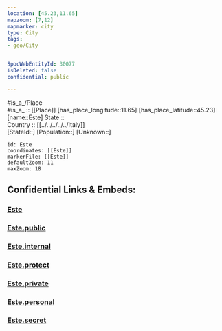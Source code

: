 ```yaml
---
location: [45.23,11.65] 
mapzoom: [7,12] 
mapmarker: city 
type: City
tags:
- geo/City


SpocWebEntityId: 30077
isDeleted: false
confidential: public

---
```

#is_a_/Place  
#is_a_ :: [[Place]] 
[has_place_longitude::11.65] 
[has_place_latitude::45.23] 
[name::Este] 
State ::  
Country :: [[../../../../../Italy]]  
[StateId::] 
[Population::] 
[Unknown::] 


```leaflet
id: Este
coordinates: [[Este]] 
markerFile: [[Este]] 
defaultZoom: 11 
maxZoom: 18
```


## Confidential Links & Embeds: 

### [Este](/_Standards/Earth/Continent/Europe/Europe~South/Italy/regions~Italy/Veneto/Padova.Province/City/Este.md) 

### [Este.public](/_public/Earth/Continent/Europe/Europe~South/Italy/regions~Italy/Veneto/Padova.Province/City/Este.public.md) 

### [Este.internal](/_internal/Earth/Continent/Europe/Europe~South/Italy/regions~Italy/Veneto/Padova.Province/City/Este.internal.md) 

### [Este.protect](/_protect/Earth/Continent/Europe/Europe~South/Italy/regions~Italy/Veneto/Padova.Province/City/Este.protect.md) 

### [Este.private](/_private/Earth/Continent/Europe/Europe~South/Italy/regions~Italy/Veneto/Padova.Province/City/Este.private.md) 

### [Este.personal](/_personal/Earth/Continent/Europe/Europe~South/Italy/regions~Italy/Veneto/Padova.Province/City/Este.personal.md) 

### [Este.secret](/_secret/Earth/Continent/Europe/Europe~South/Italy/regions~Italy/Veneto/Padova.Province/City/Este.secret.md)

